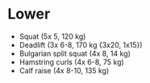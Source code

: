 # Lower
* Squat (5x 5, 120 kg)
* Deadlift (3x 6-8, 170 kg {3x20, 1x15})
* Bulgarian split squat (4x 8, 14 kg)
* Hamstring curls (4x 6-8, 75 kg)
* Calf raise (4x 8-10, 135 kg)
